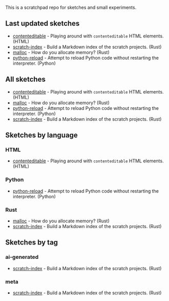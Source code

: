 This is a scratchpad repo for sketches and small experiments.


## Last updated sketches

- [contenteditable](contenteditable) - Playing around with `contenteditable` HTML elements. (HTML)
- [scratch-index](scratch-index) - Build a Markdown index of the scratch projects. (Rust)
- [malloc](malloc) - How do you allocate memory? (Rust)
- [python-reload](python-reload) - Attempt to reload Python code without restarting the interpreter. (Python)

## All sketches

- [contenteditable](contenteditable) - Playing around with `contenteditable` HTML elements. (HTML)
- [malloc](malloc) - How do you allocate memory? (Rust)
- [python-reload](python-reload) - Attempt to reload Python code without restarting the interpreter. (Python)
- [scratch-index](scratch-index) - Build a Markdown index of the scratch projects. (Rust)

## Sketches by language

### HTML

- [contenteditable](contenteditable) - Playing around with `contenteditable` HTML elements. (HTML)

### Python

- [python-reload](python-reload) - Attempt to reload Python code without restarting the interpreter. (Python)

### Rust

- [malloc](malloc) - How do you allocate memory? (Rust)
- [scratch-index](scratch-index) - Build a Markdown index of the scratch projects. (Rust)

## Sketches by tag

### ai-generated

- [scratch-index](scratch-index) - Build a Markdown index of the scratch projects. (Rust)

### meta

- [scratch-index](scratch-index) - Build a Markdown index of the scratch projects. (Rust)
